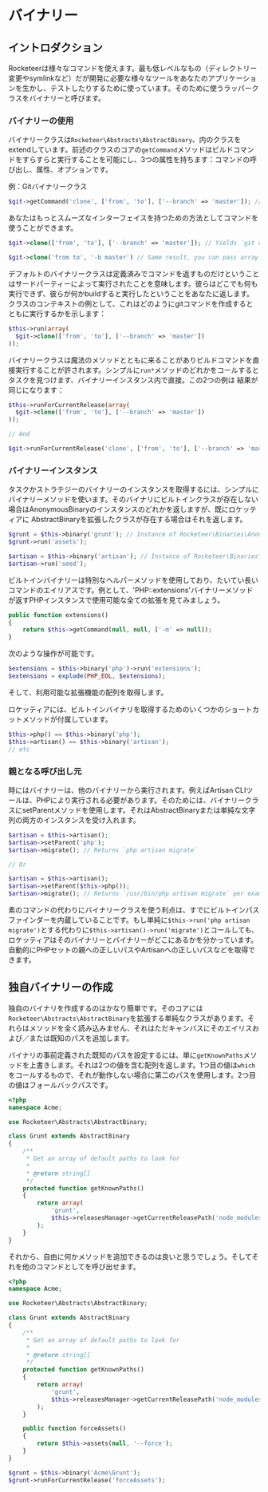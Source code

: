 # バイナリー

<!--original
# Binaries
-->

## イントロダクション

<!--original
## Introduction
-->

Rocketeerは様々なコマンドを使えます。最も低レベルなもの（ディレクトリー変更やsymlinkなど）だが開発に必要な様々なツールをあなたのアプリケーションを生かし、テストしたりするために使っています。そのために使うラッパークラスをバイナリーと呼びます。

<!--original
Rocketeer uses a variety of commands to execute your commands, most are low-level (change directory, symlink, etc) but it also needs to exploit the various tools your application uses to live, test, etc. For this it uses wrapper classes called Binaries.
-->

### バイナリーの使用

<!--original
### Using binaries
-->

バイナリークラスは`Rocketeer\Abstracts\AbstractBinary`、内のクラスをextendしています。前述のクラスのコアの`getCommand`メソッドはビルドコマンドをすらすらと実行することを可能にし、3つの属性を持ちます：コマンドの呼び出し、属性、オプションです。

<!--original
A binary class is any class extending `Rocketeer\Abstracts\AbstractBinary`. The core of said class is the `getCommand` method which allows you to build commands fluently, it takes three arguments: the command to call, its arguments, and its options.
-->

例：Gitバイナリークラス

<!--original
Per example for the Git binary class:
-->

```php
$git->getCommand('clone', ['from', 'to'], ['--branch' => 'master']); // Yields `git clone from to --branch="master"
```

あなたはもっとスムーズなインターフェイスを持つための方法としてコマンドを使うことができます。

<!--original
You can also use the command as a method to have a more fluent interface. On that subject, options and arguments can be both passed as arrays and strings:
-->

```php
$git->clone(['from', 'to'], ['--branch' => 'master']); // Yields `git clone from to --branch="master"`

$git->clone('from to', '-b master') // Same result, you can pass array or strings interchangeably
```

デフォルトのバイナリークラスは定義済みでコマンドを返すものだけということはサードパーティーによって実行されたことを意味します。彼らはどこでも何も実行できず、彼らが何かbuildすると実行したということをあなたに返します。クラスのコンテキストの例として、これはどのようにgitコマンドを作成するとともに実行するかを示します：

<!--original
By default binary classes are only preoccupied with returning commands that are meant to be executed by a third party. They don't run anything anywhere, they just *build* what is meant to be executed and return it to you. Per example in the context of a class, this is how you'd create a git command and execute it:
-->

```php
$this->run(array(
  $git->clone(['from', 'to'], ['--branch' => 'master'])
));
```

バイナリークラスは魔法のメソッドとともに来ることがありビルドコマンドを直接実行することが許されます。シンプルに`run*`メソッドのどれかをコールするとタスクを見つけます、バイナリーインスタンス内で直接。この2つの例は
結果が同じになります：

<!--original
However binary classes also come with magic methods that allow you to directly execute the built command. For this, simply call any of the `run*` methods usually found on tasks, directly on the binary instance. This means these two examples do the same thing:
-->

```php
$this->runForCurrentRelease(array(
  $git->clone(['from', 'to'], ['--branch' => 'master'])
));

// And

$git->runForCurrentRelease('clone', ['from', 'to'], ['--branch' => 'master']);
```

### バイナリーインスタンス

<!--original
### Getting a binary instance
-->

タスクかストラテジーのバイナリーのインスタンスを取得するには、シンプルにバイナリーメソッドを使います。そのバイナリにビルトインクラスが存在しない場合はAnonymousBinaryのインスタンスのどれかを返しますが、既にロケッティアに AbstractBinaryを拡張したクラスが存在する場合はそれを返します。

<!--original
To get an instance of a binary in a task, or a strategy, simply use the `binary` method. It will return either an instance of `AnonymousBinary` if no built-in class for that binary exists, or if there already exists a class extending `AbstractBinary` in Rocketeer, it will return that:
-->

```php
$grunt = $this->binary('grunt'); // Instance of Rocketeer\Binaries\AnonymousBinary
$grunt->run('assets');

$artisan = $this->binary('artisan'); // Instance of Rocketeer\Binaries\Artisan
$artisan->run('seed');
```

ビルトインバイナリーは特別なヘルパーメソッドを使用しており、たいてい長いコマンドのエイリアスです。例として、'PHP::extensions'バイナリーメソッドが返すPHPインスタンスで使用可能な全ての拡張を見てみましょう。

<!--original
The difference is built-in binaries come with extra helper methods that are most of the time aliases to longer commands. Per example let's take a look at the `PHP::extensions` binary method which returns all available extensions of a PHP instance:
-->

```php
public function extensions()
{
	return $this->getCommand(null, null, ['-m' => null]);
}
```

次のような操作が可能です。

<!--original
This allows you to do the following:
-->

```php
$extensions = $this->binary('php')->run('extensions');
$extensions = explode(PHP_EOL, $extensions);
```

そして、利用可能な拡張機能の配列を取得します。

<!--original
And get an array of available extensions.
-->

ロケッティアには、ビルトインバイナリを取得するためのいくつかのショートカットメソッドが付属しています。

<!--original
Rocketeers comes with a small number of shortcut methods to get the built-in binaries:
-->

```php
$this->php() == $this->binary('php');
$this->artisan() == $this->binary('artisan');
// etc
```

### 親となる呼び出し元

<!--original
### Parent callers
-->

時にはバイナリーは、他のバイナリーから実行されます。例えばArtisan CLIツールは、PHPにより実行される必要があります。そのためには、バイナリークラスにsetParentメソッドを使用します。それはAbstractBinaryまたは単純な文字列の両方のインスタンスを受け入れます。

<!--original
Sometimes binaries have to be run by other binaries, per example the Artisan CLI tool needs to be run by PHP. For this you'll use the `setParent` method on the binary class. It accepts both instances of `AbstractBinary` or simple strings:
-->

```php
$artisan = $this->artisan();
$artisan->setParent('php');
$artisan->migrate(); // Returns `php artisan migrate`

// Or

$artisan = $this->artisan();
$artisan->setParent($this->php());
$artisan->migrate(); // Returns `/usr/bin/php artisan migrate` per example
```

素のコマンドの代わりにバイナリークラスを使う利点は、すでにビルトインパスファインダーを内蔵していることです。もし単純に`$this->run('php artisan migrate')`とする代わりに`$this->artisan()->run('migrate')`とコールしても、ロケッティアはそのバイナリーとバイナリーがどこにあるかを分かっています。自動的にPHPセットの親への正しいパスやArtisanへの正しいパスなどを取得できます。

<!--original
The advantage of using binary classes instead of running raw commands is that they have already built-in pathfinders. Meaning if you call `$this->artisan()->run('migrate')` instead of simply `$this->run('php artisan migrate')`, Rocketeer knows what those binaries are and where they are. You'll automatically get the correct path to PHP set as parent, the correct path to Artisan, etc.
-->

## 独自バイナリーの作成

<!--original
## Creating your own binaries
-->

独自のバイナリを作成するのはかなり簡単です。そのコアには`Rocketeer\Abstracts\AbstractBinary`を拡張する単純なクラスがあります。それらはメソッドを全く読み込みません、それはただキャンバスにそのエイリスおよび／または既知のパスを追加します。

<!--original
Creating your own binaries is fairly straight-forward. At their core they're simply classes extending `Rocketeer\Abstracts\AbstractBinary`. There is no required method at all, they're just canvas to add your own aliases and/or known paths.
-->

バイナリの事前定義された既知のパスを設定するには、単に`getKnownPaths`メソッドを上書きします。それは2つの値を含む配列を返します。1つ目の値は`which`をコールするもので、それが動作しない場合に第二のパスを使用します。2つ目の値はフォールバックパスです。

<!--original
To set the predefined known paths of a binary, simply override the `getKnownPaths` method. It returns an array with two entries: first entry is what to call `which` on, and if that doesn't work, it'll use the second path. In other words, the second entry of the array is a fallback path.
-->

```php
<?php
namespace Acme;

use Rocketeer\Abstracts\AbstractBinary;

class Grunt extends AbstractBinary
{
	/**
	 * Get an array of default paths to look for
	 *
	 * @return string[]
	 */
	protected function getKnownPaths()
	{
		return array(
			'grunt',
			$this->releasesManager->getCurrentReleasePath('node_modules/.bin/grunt'),
		);
	}
}
```

それから、自由に何かメソッドを追加できるのは良いと思うでしょう。そしてそれを他のコマンドとしてを呼び出せます。

<!--original
From there you're free to add whatever methods you feel are good to have around, and call them as any other commands:
-->


```php
<?php
namespace Acme;

use Rocketeer\Abstracts\AbstractBinary;

class Grunt extends AbstractBinary
{
	/**
	 * Get an array of default paths to look for
	 *
	 * @return string[]
	 */
	protected function getKnownPaths()
	{
		return array(
			'grunt',
			$this->releasesManager->getCurrentReleasePath('node_modules/.bin/grunt'),
		);
	}

	public function forceAssets()
	{
		return $this->assets(null, '--force');
	}
}
```

```php
$grunt = $this->binary('Acme\Grunt');
$grunt->runForCurrentRelease('forceAssets');
```
